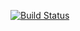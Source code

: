 [![Build Status](https://travis-ci.org/rafoli/chef-zee.svg?branch=master)](https://travis-ci.org/rafoli/chef-zee)

